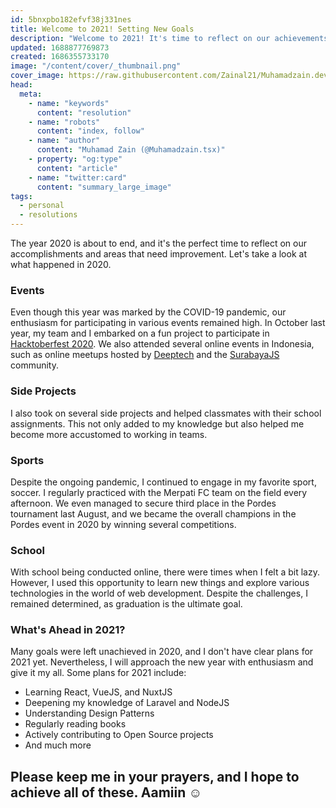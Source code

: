 ```yaml
---
id: 5bnxpbo182efvf38j331nes
title: Welcome to 2021! Setting New Goals
description: "Welcome to 2021! It's time to reflect on our achievements and improvements from 2020. Let's introspect."
updated: 1688877769873
created: 1686355733170
image: "/content/cover/_thumbnail.png"
cover_image: https://raw.githubusercontent.com/Zainal21/Muhamadzain.dev/main/public/content/cover/_thumbnail.jpg
head:
  meta:
    - name: "keywords"
      content: "resolution"
    - name: "robots"
      content: "index, follow"
    - name: "author"
      content: "Muhamad Zain (@Muhamadzain.tsx)"
    - property: "og:type"
      content: "article"
    - name: "twitter:card"
      content: "summary_large_image"
tags:
  - personal
  - resolutions
---
```


The year 2020 is about to end, and it's the perfect time to reflect on our accomplishments and areas that need improvement. Let's take a look at what happened in 2020.

### Events

Even though this year was marked by the COVID-19 pandemic, our enthusiasm for participating in various events remained high. In October last year, my team and I embarked on a fun project to participate in [Hacktoberfest 2020](https://hacktoberfest.digitalocean.com/). We also attended several online events in Indonesia, such as online meetups hosted by [Deeptech](https://deeptech.id/) and the [SurabayaJS](https://surabayajs.org/) community.

### Side Projects

I also took on several side projects and helped classmates with their school assignments. This not only added to my knowledge but also helped me become more accustomed to working in teams.

### Sports

Despite the ongoing pandemic, I continued to engage in my favorite sport, soccer. I regularly practiced with the Merpati FC team on the field every afternoon. We even managed to secure third place in the Pordes tournament last August, and we became the overall champions in the Pordes event in 2020 by winning several competitions.

### School

With school being conducted online, there were times when I felt a bit lazy. However, I used this opportunity to learn new things and explore various technologies in the world of web development. Despite the challenges, I remained determined, as graduation is the ultimate goal.

### What's Ahead in 2021?

Many goals were left unachieved in 2020, and I don't have clear plans for 2021 yet. Nevertheless, I will approach the new year with enthusiasm and give it my all. Some plans for 2021 include:

- Learning React, VueJS, and NuxtJS
- Deepening my knowledge of Laravel and NodeJS
- Understanding Design Patterns
- Regularly reading books
- Actively contributing to Open Source projects
- And much more

## Please keep me in your prayers, and I hope to achieve all of these. Aamiin ☺️
